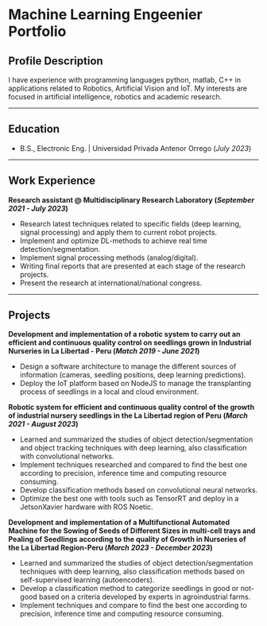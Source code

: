 # Machine Learning Engeenier Portfolio
## Profile Description
I have experience with programming languages python, matlab, C++ in applications related to Robotics, Artificial Vision and IoT. My interests are focused in artificial intelligence, robotics and academic research.

---
## Education
- B.S., Electronic Eng. | Universidad Privada Antenor Orrego (_July 2023_)

---
## Work Experience
**Research assistant @ Multidisciplinary Research Laboratory (_September 2021 - July 2023_)**
- Research latest techniques related to specific fields (deep learning, signal processing) and apply them to current robot projects.
- Implement and optimize DL-methods to achieve real time detection/segmentation.
- Implement signal processing methods (analog/digital).
- Writing final reports that are presented at each stage of the research projects.
- Present the research at international/national congress.

----
## Projects

**Development and implementation of a robotic system to carry out an efficient and continuous quality control on seedlings grown in Industrial Nurseries in La Libertad - Peru (_Match 2019 - June 2021_)**

- Design a software architecture to manage the different sources of information (cameras, seedling positions, deep learning predictions).
- Deploy the IoT platform based on NodeJS to manage the transplanting process of seedlings in a local and cloud environment.


**Robotic system for efficient and continuous quality control of the growth of industrial nursery seedlings in the La Libertad region of Peru (_March 2021 - August 2023_)**

- Learned and summarized the studies of object detection/segmentation and object tracking techniques with deep learning, also classification with convolutional networks.
- Implement techniques researched and compared to find the best one according to precision, inference time and computing resource consuming.
- Develop classification methods based on convolutional neural networks.
- Optimize the best one with tools such as TensorRT and deploy in a JetsonXavier hardware with ROS Noetic.

**Development and implementation of a Multifunctional Automated Machine for the Sowing of Seeds of Different Sizes in multi-cell trays and Pealing of Seedlings according to the quality of Growth in Nurseries of the La Libertad Region-Peru (_March 2023 - December 2023_)**

- Learned and summarized the studies of object detection/segmentation techniques with deep learning, also classification methods based on self-supervised learning (autoencoders).
- Develop a classification method to categorize seedlings in good or not-good based on a criteria developed by experts in agroindustrial farms.
- Implement techniques and compare to find the best one according to precision, inference time and computing resource consuming.
